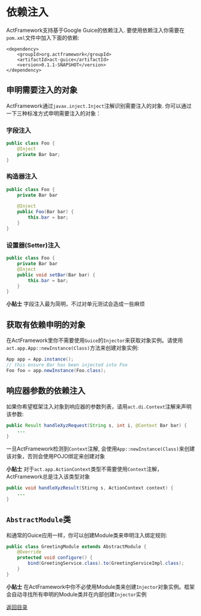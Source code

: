 # 依赖注入

ActFramework支持基于Google Guice的依赖注入. 要使用依赖注入你需要在`pom.xml`文件中加入下面的依赖:

```
<dependency>
    <groupId>org.actframework</groupId>
    <artifactId>act-guice</artifactId>
    <version>0.1.1-SNAPSHOT</version>
</dependency>
```

## 申明需要注入的对象

ActFramework通过`javax.inject.Inject`注解识别需要注入的对象. 你可以通过一下三种标准方式申明需要注入的对象：

### 字段注入

```java
public class Foo {
    @Inject
    private Bar bar;
}
```

### 构造器注入

```java
public class Foo {
    private Bar bar
    
    @Inject
    public Foo(Bar bar) {
        this.bar = bar;
    }
}
```

### 设置器(Setter)注入

```java
public class Foo {
    private Bar bar
    @Inject
    public void setBar(Bar bar) {
        this.bar = bar;
    }
}
```

**小贴士** 字段注入最为简明，不过对单元测试会造成一些麻烦

## 获取有依赖申明的对象

在ActFramework里你不需要使用`Guice`的`Injector`来获取对象实例。请使用`act.app.App::newInstance(Class)`方法来创建对象实例:

```java
App app = App.instance();
// this ensure Bar has been injected into Foo
Foo foo = app.newInstance(Foo.class);
```

## 响应器参数的依赖注入

如果你希望框架注入对象到响应器的参数列表，请用`act.di.Context`注解来声明该参数:

```java
public Result handleXyzRequest(String s, int i, @Context Bar bar) {
    ...
}
```

一旦ActFramework检测到`Context`注解, 会使用`App::newInstance(Class)`来创建该对象，否则会使用POJO绑定来创建对象

**小贴士** 对于`act.app.ActionContext`类型不需要使用`Context`注解，ActFramework总是注入该类型对象

```java
public void handleXyzResult(Stirng s, ActionContext context) {
    ...
}
```

## `AbstractModule`类

和通常的Guice应用一样，你可以创建Module类来申明注入绑定规则:

```java
public class GreetingModule extends AbstractModule {
    @Override
    protected void configure() {
        bind(GreetingService.class).to(GreetingServiceImpl.class);
    }
}
```

**小贴士** 在ActFramework中你不必使用Module类来创建`Injector`对象实例。框架会自动寻找所有申明的Module类并在内部创建`Injector`实例

[返回目录](index.md)